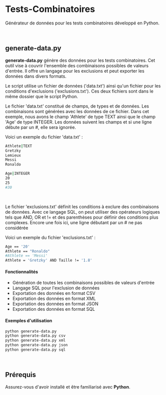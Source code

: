 # Tests-Combinatoires
Générateur de données pour les tests combinatoires développé en Python.

&nbsp;&nbsp;&nbsp;&nbsp;


## generate-data.py
**generate-data.py** génère des données pour les tests combinatoires. Cet outil vise à couvrir l'ensemble des combinaisons possibles de valeurs d'entrée. Il offre un langage pour les exclusions et peut exporter les données dans divers formats.

Le script utilise un fichier de données ('data.txt') ainsi qu'un fichier pour les conditions d'exclusions ('exclusions.txt').
Ces deux fichiers sont dans le même dossier que le script Python.

Le fichier 'data.txt' constitué de champs, de types et de données. Les combinaisons sont générées avec les données de ce fichier.
Dans cet exemple, nous avons le champ 'Athlete' de type TEXT ainsi que le champ 'Age' de type INTEGER.
Les données suivent les champs et si une ligne débute par un #, elle sera ignorée.


Voici un exemple du fichier 'data.txt' :
```sh
Athlete|TEXT
Gretzky
Lemieux
Messi
Ronaldo

Age|INTEGER
20
25
#30
```

&nbsp;

Le fichier 'exclusions.txt' définit les conditions à exclure des combinaisons de données.
Avec ce langage SQL, on peut utiliser des opérateurs logiques tels que AND, OR et != et des parenthèses pour définir des conditions plus complexes.
Encore une fois ici, une ligne débutant par un # ne pas considérée


Voici un exemple du fichier 'exclusions.txt' :
```sh
Age == '20'
Athlete == "Ronaldo"
#Athlete == 'Messi'
Athlete = 'Gretzky' AND Taille != '1.8'
```

#### Fonctionnalités
- Génération de toutes les combinaisons possibles de valeurs d'entrée
- Langage SQL pour l'exclusion de données
- Exportation des données en format CSV
- Exportation des données en format XML
- Exportation des données en format JSON
- Exportation des données en format SQL


#### Exemples d'utilisation
```sh
python generate-data.py
python generate-data.py csv
python generate-data.py xml
python generate-data.py json
python generate-data.py sql
```
&nbsp;&nbsp;&nbsp;&nbsp;

## Prérequis
Assurez-vous d'avoir installé et être familiarisé avec **Python**.
